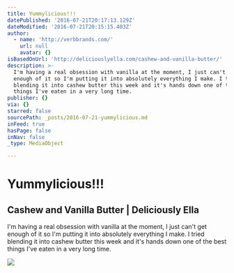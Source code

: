 ```yaml
---
title: Yummylicious!!!
datePublished: '2016-07-21T20:17:13.129Z'
dateModified: '2016-07-21T20:15:15.403Z'
author:
  - name: 'http://verbbrands.com/'
    url: null
    avatar: {}
isBasedOnUrl: 'http://deliciouslyella.com/cashew-and-vanilla-butter/'
description: >-
  I'm having a real obsession with vanilla at the moment, I just can't get
  enough of it so I'm putting it into absolutely everything I make. I tried
  blending it into cashew butter this week and it's hands down one of the best
  things I've eaten in a very long time.
publisher: {}
via: {}
starred: false
sourcePath: _posts/2016-07-21-yummylicious.md
inFeed: true
hasPage: false
inNav: false
_type: MediaObject

---
```

# Yummylicious!!!

<article style=""><h1>Cashew and Vanilla Butter | Deliciously Ella</h1><p>I'm having a real obsession with vanilla at the moment, I just can't get enough of it so I'm putting it into absolutely everything I make. I tried blending it into cashew butter this week and it's hands down one of the best things I've eaten in a very long time.</p><img src="http://deliciouslyella.com/wp-content/uploads/2015/03/c.jpg" /></article>
